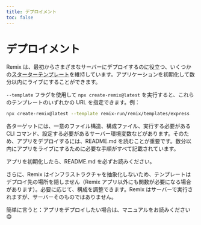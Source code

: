 ```yaml
---
title: デプロイメント
toc: false
---
```


# デプロイメント

Remix は、最初からさまざまなサーバーにデプロイするのに役立つ、いくつかの[スターターテンプレート][starter-templates]を維持しています。アプリケーションを初期化して数分以内にライブにすることができます。

`--template` フラグを使用して `npx create-remix@latest` を実行すると、これらのテンプレートのいずれかの URL を指定できます。例：

```sh
npx create-remix@latest --template remix-run/remix/templates/express
```

各ターゲットには、一意のファイル構造、構成ファイル、実行する必要がある CLI コマンド、設定する必要があるサーバー環境変数などがあります。そのため、アプリをデプロイするには、README.md を読むことが重要です。数分以内にアプリをライブにするために必要な手順がすべて記載されています。

<docs-info>アプリを初期化したら、README.md を必ずお読みください。</docs-info>

さらに、Remix はインフラストラクチャを抽象化しないため、テンプレートはデプロイ先の場所を隠しません（Remix アプリ以外にも関数が必要になる場合があります）。必要に応じて、構成を調整できます。Remix はサーバーで実行されますが、サーバーそのものではありません。

簡単に言うと：アプリをデプロイしたい場合は、マニュアルをお読みください😋

[starter-templates]: https://github.com/remix-run/remix/tree/main/templates
